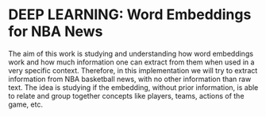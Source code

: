 # DEEP LEARNING: Word Embeddings for NBA News

The aim of this work is studying and understanding how word embeddings work and how much information one can extract from them when used in a very specific context. Therefore, in this implementation we will try to extract information from NBA basketball news, with no other information than raw text. The idea is studying if the embedding, without prior information, is able to relate and group together concepts like players, teams, actions of the game, etc.

